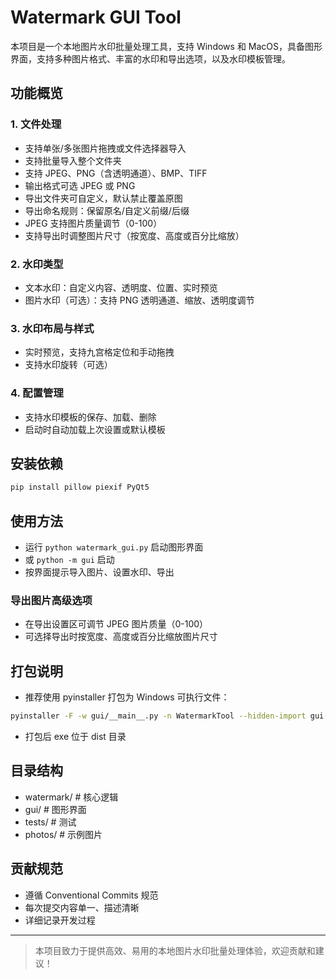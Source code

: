 
# Watermark GUI Tool

本项目是一个本地图片水印批量处理工具，支持 Windows 和 MacOS，具备图形界面，支持多种图片格式、丰富的水印和导出选项，以及水印模板管理。

## 功能概览

### 1. 文件处理
- 支持单张/多张图片拖拽或文件选择器导入
- 支持批量导入整个文件夹
- 支持 JPEG、PNG（含透明通道）、BMP、TIFF
- 输出格式可选 JPEG 或 PNG
- 导出文件夹可自定义，默认禁止覆盖原图
- 导出命名规则：保留原名/自定义前缀/后缀
- JPEG 支持图片质量调节（0-100）
- 支持导出时调整图片尺寸（按宽度、高度或百分比缩放）

### 2. 水印类型
- 文本水印：自定义内容、透明度、位置、实时预览
- 图片水印（可选）：支持 PNG 透明通道、缩放、透明度调节

### 3. 水印布局与样式
- 实时预览，支持九宫格定位和手动拖拽
- 支持水印旋转（可选）

### 4. 配置管理
- 支持水印模板的保存、加载、删除
- 启动时自动加载上次设置或默认模板

## 安装依赖
```bash
pip install pillow piexif PyQt5
```

## 使用方法
- 运行 `python watermark_gui.py` 启动图形界面
- 或 `python -m gui` 启动
- 按界面提示导入图片、设置水印、导出

### 导出图片高级选项
- 在导出设置区可调节 JPEG 图片质量（0-100）
- 可选择导出时按宽度、高度或百分比缩放图片尺寸

## 打包说明
- 推荐使用 pyinstaller 打包为 Windows 可执行文件：
```bash
pyinstaller -F -w gui/__main__.py -n WatermarkTool --hidden-import gui
```
- 打包后 exe 位于 dist 目录

## 目录结构
- watermark/  # 核心逻辑
- gui/        # 图形界面
- tests/      # 测试
- photos/     # 示例图片

## 贡献规范
- 遵循 Conventional Commits 规范
- 每次提交内容单一、描述清晰
- 详细记录开发过程

---

> 本项目致力于提供高效、易用的本地图片水印批量处理体验，欢迎贡献和建议！

